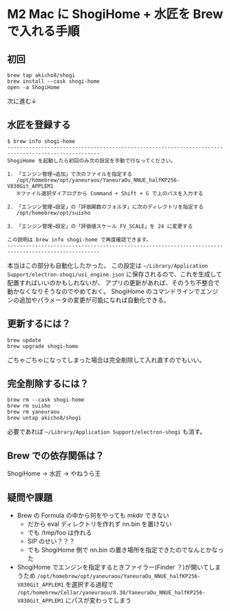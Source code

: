 # M2 Mac に ShogiHome + 水匠を Brew で入れる手順

## 初回

```
brew tap akicho8/shogi
brew install --cask shogi-home
open -a ShogiHome
```

次に進む↓

## 水匠を登録する

```
$ brew info shogi-home
----------------------------------------------------------------------------------------------------
ShogiHome を起動したら初回のみ次の設定を手動で行なってください。

1. 「エンジン管理→追加」で次のファイルを指定する
   /opt/homebrew/opt/yaneuraou/YaneuraOu_NNUE_halfKP256-V830Git_APPLEM1
   ※ファイル選択ダイアログから Command + Shift + G で上のパスを入力する

2. 「エンジン管理→設定」の「評価関数のフォルダ」に次のディレクトリを指定する
   /opt/homebrew/opt/suisho

3. 「エンジン管理→設定」の「評価値スケール FV_SCALE」を 24 に変更する

この説明は brew info shogi-home で再度確認できます。
----------------------------------------------------------------------------------------------------
```

本当はこの部分も自動化したかった。
この設定は `~/Library/Application Support/electron-shogi/usi_engine.json` に保存されるので、これを生成して配置すればいいのかもしれないが、
アプリの更新があれば、そのうち不整合で動かなくなりそうなのでやめておく。
ShogiHome のコマンドラインでエンジンの追加やパラメータの変更が可能になれば自動化できる。

## 更新するには？

```
brew update
brew upgrade shogi-home
```

ごちゃごちゃになってしまった場合は完全削除して入れ直すのでもいい。

## 完全削除するには？

```
brew rm --cask shogi-home
brew rm suisho
brew rm yaneuraou
brew untap akicho8/shogi
```

必要であれば `~/Library/Application Support/electron-shogi` も消す。

## Brew での依存関係は？

ShogiHome → 水匠 → やねうら王

## 疑問や課題

- Brew の Formula の中から何をやっても mkdir できない
  - だから eval ディレクトリを作れず nn.bin を置けない
  - でも /tmp/foo は作れる
  - SIP のせい？？？
  - でも ShogiHome 側で nn.bin の置き場所を指定できたのでなんとかなった
- ShogiHome でエンジンを指定するときファイラー(Finder ？)が開いてしまうため `/opt/homebrew/opt/yaneuraou/YaneuraOu_NNUE_halfKP256-V830Git_APPLEM1` を選択する過程で `/opt/homebrew/Cellar/yaneuraou/8.30/YaneuraOu_NNUE_halfKP256-V830Git_APPLEM1` にパスが変わってしまう

